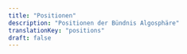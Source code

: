 ```yaml
---
title: "Positionen"
description: "Positionen der Bündnis Algosphäre"
translationKey: "positions"
draft: false
---
```

